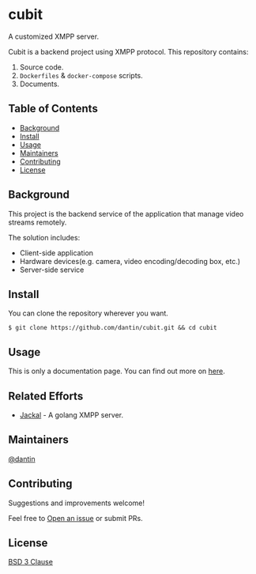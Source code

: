 # cubit

A customized XMPP server.

Cubit is a backend project using XMPP protocol. This repository contains:

1. Source code.
2. `Dockerfiles` & `docker-compose` scripts.
3. Documents.

## Table of Contents

- [Background](#background)
- [Install](#install)
- [Usage](#usage)
- [Maintainers](#maintainers)
- [Contributing](#contributing)
- [License](#license)

## Background

This project is the backend service of the application that manage video streams remotely.

The solution includes:

- Client-side application
- Hardware devices(e.g. camera, video encoding/decoding box, etc.)
- Server-side service

## Install

You can clone the repository wherever you want.

    $ git clone https://github.com/dantin/cubit.git && cd cubit

## Usage

This is only a documentation page. You can find out more on [here](docs/README.md).

## Related Efforts

- [Jackal](https://github.com/ortuman/jackal) - A golang XMPP server.

## Maintainers

[@dantin](https://github.com/dantin)

## Contributing

Suggestions and improvements welcome!

Feel free to [Open an issue](https://github.com/dantin/cubit/issues/new) or submit PRs.

## License

[BSD 3 Clause](LICENSE) 
